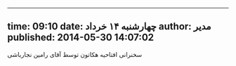 ----------
time: 09:10
date: چهارشنبه ۱۴ خرداد
author: مدیر
published: 2014-05-30 14:07:02
----------
سخنرانی افتاحیه هکاتون توسط آقای رامین نجارباشی
